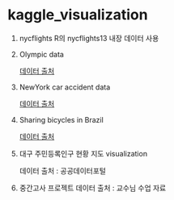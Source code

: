 # kaggle_visualization


1. nycflights
R의 nycflights13 내장 데이터 사용

2. Olympic data

   [데이터 출처](https://www.kaggle.com/heesoo37/120-years-of-olympic-history-athletes-and-results)

3. NewYork car accident data

   [데이터 출처](https://www.kaggle.com/new-york-city/nypd-motor-vehicle-collisions)

4. Sharing bicycles in Brazil

   [데이터 출처](https://www.kaggle.com/marlesson/bicycle-sharing-brazil-sp-gyn)

5. 대구 주민등록인구 현황 지도 visualization

   데이터 출처 : 공공데이터포털

7. 중간고사 프로젝트
   데이터 출처 : 교수님 수업 자료
